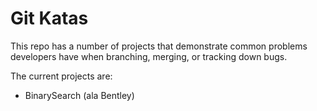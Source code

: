 Git Katas
=========

This repo has a number of projects that demonstrate common problems developers have when 
branching, merging, or tracking down bugs.

The current projects are:

* BinarySearch (ala Bentley)
 

